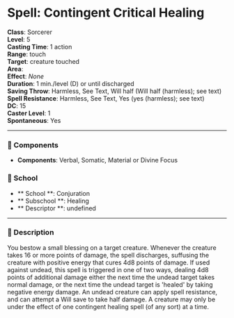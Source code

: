 
# Spell: Contingent Critical Healing
**Class**: Sorcerer  
**Level**: 5  
**Casting Time**: 1 action  
**Range**: touch  
**Target**: creature touched  
**Area**:   
**Effect**: _None_  
**Duration**: 1 min./level (D) or until discharged  
**Saving Throw**: Harmless, See Text, Will half (Will half (harmless); see text)  
**Spell Resistance**: Harmless, See Text, Yes (yes (harmless); see text)  
**DC**: 15  
**Caster Level**: 1  
**Spontaneous**: Yes

---

### 🔮 Components
- **Components**: Verbal, Somatic, Material or Divine Focus

### 🏫 School
- ** School **: Conjuration
- ** Subschool **: Healing
- ** Descriptor **: undefined
---

### 📜 Description
You bestow a small blessing on a target creature. Whenever the creature takes 16 or more points of damage, the spell discharges, suffusing the creature with positive energy that cures 4d8 points of damage. If used against undead, this spell is triggered in one of two ways, dealing 4d8 points of additional damage either the next time the undead target takes normal damage, or the next time the undead target is 'healed' by taking negative energy damage. An undead creature can apply spell resistance, and can attempt a Will save to take half damage. A creature may only be under the effect of one contingent healing spell (of any sort) at a time.
